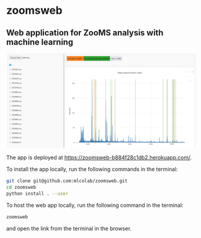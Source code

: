 # zoomsweb
## Web application for ZooMS analysis with machine learning

![zoomsweb](readme/img.png)

The app is deployed at https://zoomsweb-b884f28c1db2.herokuapp.com/.

To install the app locally, run the following commands in the terminal:
```bash
git clone git@github.com:mlcolab/zoomsweb.git
cd zoomsweb
python install . --user
```

To host the web app locally, run the following command in the terminal:
```bash
zoomsweb
```

and open the link from the terminal in the browser.
